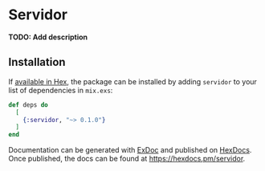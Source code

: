 # Servidor

**TODO: Add description**

## Installation

If [available in Hex](https://hex.pm/docs/publish), the package can be installed
by adding `servidor` to your list of dependencies in `mix.exs`:

```elixir
def deps do
  [
    {:servidor, "~> 0.1.0"}
  ]
end
```

Documentation can be generated with [ExDoc](https://github.com/elixir-lang/ex_doc)
and published on [HexDocs](https://hexdocs.pm). Once published, the docs can
be found at <https://hexdocs.pm/servidor>.

